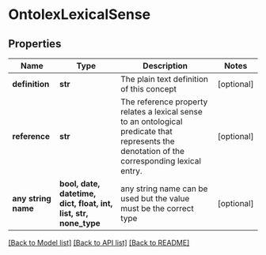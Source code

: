 # OntolexLexicalSense


## Properties
Name | Type | Description | Notes
------------ | ------------- | ------------- | -------------
**definition** | **str** | The plain text definition of this concept | [optional] 
**reference** | **str** | The reference property relates a lexical sense to an ontological predicate that represents the denotation of the corresponding lexical entry. | [optional] 
**any string name** | **bool, date, datetime, dict, float, int, list, str, none_type** | any string name can be used but the value must be the correct type | [optional]

[[Back to Model list]](../README.md#documentation-for-models) [[Back to API list]](../README.md#documentation-for-api-endpoints) [[Back to README]](../README.md)


